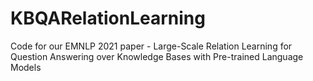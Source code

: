 # KBQARelationLearning
Code for our EMNLP 2021 paper - Large-Scale Relation Learning for Question Answering over Knowledge Bases with Pre-trained Language Models
